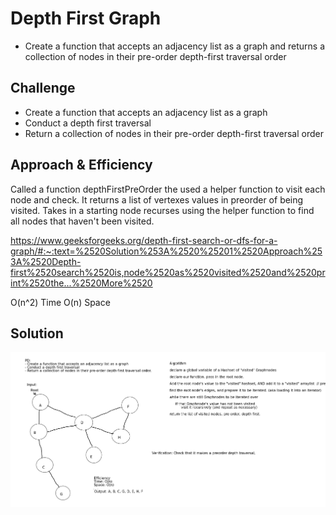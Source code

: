 # Depth First Graph
- Create a function that accepts an adjacency list as a graph and returns a collection of nodes in their
 pre-order depth-first traversal order

## Challenge
- Create a function that accepts an adjacency list as a graph
- Conduct a depth first traversal
- Return a collection of nodes in their pre-order depth-first traversal order

## Approach & Efficiency
Called a function depthFirstPreOrder the used a helper function to visit each node and check. It
 returns a list of vertexes values in preorder of being visited. Takes in a starting node recurses
  using the helper function to find all nodes that haven't been visited.
  
  https://www.geeksforgeeks.org/depth-first-search-or-dfs-for-a-graph/#:~:text=%2520Solution%253A%2520%25201%2520Approach%253A%2520Depth-first%2520search%2520is,node%2520as%2520visited%2520and%2520print%2520the...%2520More%2520

O(n^2) Time 
O(n) Space

## Solution

![Breadth First Graph](assets/depthFirst.png)
